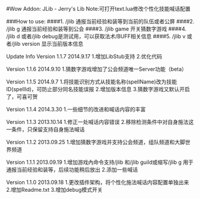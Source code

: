 #Wow Addon: JLib - Jerry's Lib
Note:可打开text.lua修改个性化技能喊话配置

###How to use:
####1. /jlib 通报当前经验和装等到当前的队伍或者公屏
####2. /jlib g 通报当前经验和装等到公会
####3. /jlib game 开关猜数字游戏
####4. /jlib d 或者/jlib debug是测试用，可以获取法术/BUFF相关信息
####5. /jlib v 或者/jlib version 显示当前版本信息

Update Info
Version 1.1.7 2014.9.17
1.增加LibStub支持
2.优化代码

Version 1.1.6 2014.9.10
1.猜数字游戏增加了公会频道唯一Server功能（beta）

Version 1.1.5 2014.9.7
1.将技能识别方式从技能名称(spellName)改为技能ID(spellId)，可防止部分同名技能误报
2.增加版本信息
3.猜数字游戏又默认开启了，可喜可贺

Version 1.1.4 2014.3.30
1.一些细节的改进和喊话内容的丰富

Version 1.1.3 2013.10.14
1.修正一处喊话内容错误
2.移除检测条件中对自身施法这一条件，只保留支持自身施法喊话

Version 1.1.2 2013.09.25
1.增加猜数字游戏并支持公会频道，组队频道和大脚世界频道

Version 1.1.1 2013.09.19
1.增加游戏內命令支持/jlib 和/jlib guild或缩写/jlib g 用于通报当前经验和装等，后续功能稍后放出
2.添加一些喊话

Version 1.1.0 2013.09.18
1.更改插件架构，将个性化施法喊话内容配置单独出来
2.增加Readme.txt
3.增加debug模式开关
